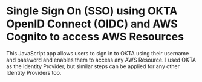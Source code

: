 # Single Sign On (SSO) using OKTA OpenID Connect (OIDC) and AWS Cognito to access AWS Resources

This JavaScript app allows users to sign in to OKTA using their username and password and enables them to access any AWS Resource. I used OKTA as the Identity Provider, but similar steps can be applied for any other Identity Providers too.
